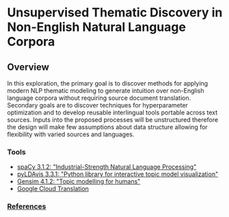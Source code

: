 # Unsupervised Thematic Discovery in Non-English Natural Language Corpora

## Overview

In this exploration, the primary goal is to discover methods for applying modern NLP thematic modeling to generate intuition over non-English language corpora without requiring source document translation. Secondary goals are to discover techniques for hyperparameter optimization and to develop reusable interlingual tools portable across text sources.  Inputs into the proposed processes will be unstructured therefore the design will make few assumptions about data structure allowing for flexibility with varied sources and languages.

### Tools
* [spaCy 3.1.2: "Industrial-Strength Natural Language Processing"](https://spacy.io/)
* [pyLDAvis 3.3.1: "Python library for interactive topic model visualization"](https://pyldavis.readthedocs.io/en/latest/readme.html)
* [Gensim 4.1.2: "Topic modelling for humans"](https://radimrehurek.com/gensim/index.html)
* [Google Cloud Translation](https://cloud.google.com/translate/)

### [References](./REFERENCES.md)
